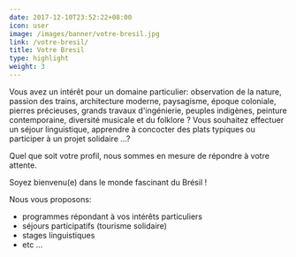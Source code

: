 ```yaml
---
date: 2017-12-10T23:52:22+08:00
icon: user
image: /images/banner/votre-bresil.jpg
link: /votre-bresil/
title: Votre Bresil
type: highlight
weight: 3
---
```


Vous avez un intérêt pour un domaine particulier: observation de la nature, passion des trains, architecture moderne, paysagisme, époque coloniale, pierres précieuses, grands travaux d'ingénierie, peuples indigènes, peinture contemporaine, diversité musicale et du folklore ?
Vous souhaitez effectuer un séjour linguistique, apprendre à concocter des plats typiques ou participer à un projet solidaire ...?

Quel que soit votre profil, nous sommes en mesure de répondre à votre attente.

Soyez bienvenu(e) dans le monde fascinant du Brésil !

Nous vous proposons:

- programmes répondant à vos intérêts particuliers
- séjours participatifs (tourisme solidaire)
- stages linguistiques
- etc ...
